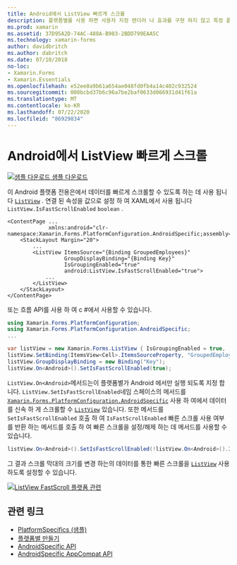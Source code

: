 ```yaml
---
title: Android에서 ListView 빠르게 스크롤
description: 플랫폼별를 사용 하면 사용자 지정 렌더러 나 효과를 구현 하지 않고 특정 플랫폼 에서만 사용할 수 있는 기능을 사용할 수 있습니다. 이 문서에서는 ListView에서 데이터를 신속 하 게 스크롤할 수 있도록 Android 플랫폼 관련 기능을 사용 하는 방법을 설명 합니다.
ms.prod: xamarin
ms.assetid: 37D95A2D-74AC-488A-B903-2BDD799EAA5C
ms.technology: xamarin-forms
author: davidbritch
ms.author: dabritch
ms.date: 07/10/2018
no-loc:
- Xamarin.Forms
- Xamarin.Essentials
ms.openlocfilehash: e52ee0a9b61a654ae048fd0fb4a14c402c932524
ms.sourcegitcommit: 008bcbd37b6c96a7be2baf0633d066931d41f61a
ms.translationtype: MT
ms.contentlocale: ko-KR
ms.lasthandoff: 07/22/2020
ms.locfileid: "86929834"
---
```

# <a name="listview-fast-scrolling-on-android"></a>Android에서 ListView 빠르게 스크롤

[![샘플 다운로드](~/media/shared/download.png) 샘플 다운로드](https://docs.microsoft.com/samples/xamarin/xamarin-forms-samples/userinterface-platformspecifics)

이 Android 플랫폼 전용은에서 데이터를 빠르게 스크롤할 수 있도록 하는 데 사용 됩니다 [`ListView`](xref:Xamarin.Forms.ListView) . 연결 된 속성을 값으로 설정 하 여 XAML에서 사용 됩니다 `ListView.IsFastScrollEnabled` `boolean` .

```xaml
<ContentPage ...
             xmlns:android="clr-namespace:Xamarin.Forms.PlatformConfiguration.AndroidSpecific;assembly=Xamarin.Forms.Core">
    <StackLayout Margin="20">
        ...
        <ListView ItemsSource="{Binding GroupedEmployees}"
                  GroupDisplayBinding="{Binding Key}"
                  IsGroupingEnabled="true"
                  android:ListView.IsFastScrollEnabled="true">
            ...
        </ListView>
    </StackLayout>
</ContentPage>
```

또는 흐름 API를 사용 하 여 c #에서 사용할 수 있습니다.

```csharp
using Xamarin.Forms.PlatformConfiguration;
using Xamarin.Forms.PlatformConfiguration.AndroidSpecific;
...

var listView = new Xamarin.Forms.ListView { IsGroupingEnabled = true, ... };
listView.SetBinding(ItemsView<Cell>.ItemsSourceProperty, "GroupedEmployees");
listView.GroupDisplayBinding = new Binding("Key");
listView.On<Android>().SetIsFastScrollEnabled(true);
```

`ListView.On<Android>`메서드는이 플랫폼별가 Android 에서만 실행 되도록 지정 합니다. `ListView.SetIsFastScrollEnabled`네임 스페이스의 메서드를 [`Xamarin.Forms.PlatformConfiguration.AndroidSpecific`](xref:Xamarin.Forms.PlatformConfiguration.AndroidSpecific) 사용 하 여에서 데이터를 신속 하 게 스크롤할 수 [`ListView`](xref:Xamarin.Forms.ListView) 있습니다. 또한 메서드를 `SetIsFastScrollEnabled` 호출 하 여 `IsFastScrollEnabled` 빠른 스크롤 사용 여부를 반환 하는 메서드를 호출 하 여 빠른 스크롤을 설정/해제 하는 데 메서드를 사용할 수 있습니다.

```csharp
listView.On<Android>().SetIsFastScrollEnabled(!listView.On<Android>().IsFastScrollEnabled());
```

그 결과 스크롤 막대의 크기를 변경 하는의 데이터를 통한 빠른 스크롤을 [`ListView`](xref:Xamarin.Forms.ListView) 사용 하도록 설정할 수 있습니다.

[![ListView FastScroll 플랫폼 관련](listview-fast-scrolling-images/fastscroll.png)](listview-fast-scrolling-images/fastscroll-large.png#lightbox "ListView FastScroll 플랫폼 관련")

## <a name="related-links"></a>관련 링크

- [PlatformSpecifics (샘플)](https://docs.microsoft.com/samples/xamarin/xamarin-forms-samples/userinterface-platformspecifics)
- [플랫폼별 만들기](~/xamarin-forms/platform/platform-specifics/index.md#creating-platform-specifics)
- [AndroidSpecific API](xref:Xamarin.Forms.PlatformConfiguration.AndroidSpecific)
- [AndroidSpecific AppCompat API](xref:Xamarin.Forms.PlatformConfiguration.AndroidSpecific.AppCompat)
